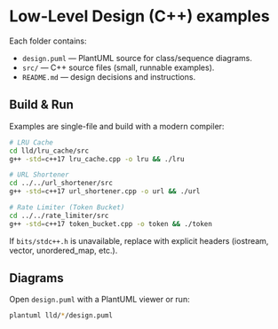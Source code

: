 # Low-Level Design (C++) examples

Each folder contains:
- `design.puml` — PlantUML source for class/sequence diagrams.
- `src/` — C++ source files (small, runnable examples).
- `README.md` — design decisions and instructions.

## Build & Run
Examples are single-file and build with a modern compiler:

```bash
# LRU Cache
cd lld/lru_cache/src
g++ -std=c++17 lru_cache.cpp -o lru && ./lru

# URL Shortener
cd ../../url_shortener/src
g++ -std=c++17 url_shortener.cpp -o url && ./url

# Rate Limiter (Token Bucket)
cd ../../rate_limiter/src
g++ -std=c++17 token_bucket.cpp -o token && ./token
```

If `bits/stdc++.h` is unavailable, replace with explicit headers (iostream, vector, unordered_map, etc.).

## Diagrams
Open `design.puml` with a PlantUML viewer or run:

```bash
plantuml lld/*/design.puml
```
